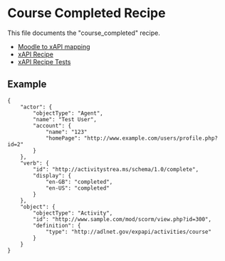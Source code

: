# Course Completed Recipe
This file documents the "course_completed" recipe.

- [Moodle to xAPI mapping](../../classes/xapi/service.php#L8)
- [xAPI Recipe](../../classes/xapi/recipes/course_completed.php)
- [xAPI Recipe Tests](../../Tests/Xapi/Recipes/CourseCompletedTest.php)

## Example
```
{
    "actor": {
        "objectType": "Agent",
        "name": "Test User",
        "account": {
            "name": "123"
            "homePage": "http://www.example.com/users/profile.php?id=2"
        }
    },
    "verb": {
        "id": "http://activitystrea.ms/schema/1.0/complete",
        "display": {
            "en-GB": "completed",
            "en-US": "completed"
        }
    },
    "object": {
        "objectType": "Activity",
        "id": "http://www.sample.com/mod/scorm/view.php?id=300",
        "definition": {
            "type": "http://adlnet.gov/expapi/activities/course"
        }
    }
}
```
